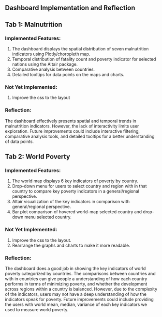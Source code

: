 ## Dashboard Implementation and Reflection


## Tab 1: Malnutrition 
### Implemented Features:
1. The dashboard displays the spatial distribution of seven malnutrition indicators using Plotly/choropleth map.
2. Temporal distribution of fatality count and poverty indicator for selected nations using the Altair package.
3. Comparative analysis between countries.
4. Detailed tooltips for data points on the maps and charts.

### Not Yet Implemented:
1. Improve the css to the layout

### Reflection:
The dashboard effectively presents spatial and temporal trends in malnutrition indicators. However, the lack of interactivity limits user exploration. Future improvements could include interactive filtering, comparative analysis tools, and detailed tooltips for a better understanding of data points.

## Tab 2: World Poverty
### Implemented Features:
1. The world map displays 6 key indicators of poverty by country.
2. Drop-down menu for users to select country and region with in that country to compare key poverty indicators in a general/regional perspective.
3. Altair visualization of the key indicators in comparison with general/regional perspective.
4. Bar plot comparison of hovered world-map selected country and drop-down menu selected country.

### Not Yet Implemented:
1. Improve the css to the layout.
2. Rearrange the graphs and charts to make it more readable.

### Reflection:
The dashboard does a good job in showing the key indicators of world poverty categorized by countries. The comparisons between countries and with in countries can give people a understanding of how each country performs in terms of minimizing poverty, and whether the development across regions within a country is balanced. However, due to the complexity of the indicators, users may not have a deep understanding of how the indicators speak for poverty. Future improvements could include providing the users with world mean, median, variance of each key indicators we used to measure world poverty.